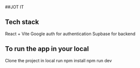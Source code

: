 ##JOT IT

## Tech stack
React + Vite
Google auth for authentication
Supbase for backend


## To run the app in your local
Clone the project in local
run 
npm install
npm run dev
